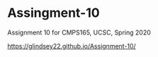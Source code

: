 # Assingment-10
Assignment 10 for CMPS165, UCSC, Spring 2020

https://glindsey22.github.io/Assignment-10/
